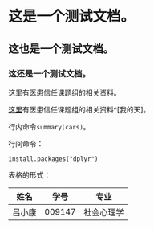 # 这是一个测试文档。

## 这也是一个测试文档。

### 这还是一个测试文档。


[这里](http://pan.baidu.com/s/1bPzIkY)有医患信任课题组的相关资料。


[这里](http://pan.baidu.com/s/1bPzIkY)有医患信任课题组的相关资料^[我的天]。

行内命令`summary(cars)`。


行间命令：

```
install.packages("dplyr")
```

表格的形式：

姓名 | 学号 | 专业
----|------|--------------
吕小康 | 009147 | 社会心理学





